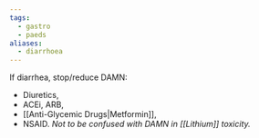 ```yaml
---
tags:
  - gastro
  - paeds
aliases:
  - diarrhoea
---
```

If diarrhea, stop/reduce DAMN: 
- Diuretics, 
- ACEi, ARB, 
- [[Anti-Glycemic Drugs|Metformin]], 
- NSAID.
*Not to be confused with DAMN in [[Lithium]] toxicity.* 